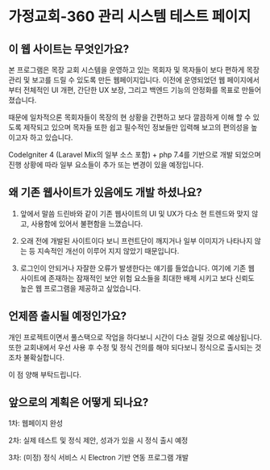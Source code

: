 # 가정교회-360 관리 시스템 테스트 페이지

## 이 웹 사이트는 무엇인가요?

본 프로그램은 목장 교회 시스템을 운영하고 있는 목회자 및 목자들이
보다 편하게 목장 관리 및 보고를 드릴 수 있도록 만든 웹페이지입니다.
이전에 운영되었던 웹 페이지에서 부터 전체적인 UI 개편, 간단한 UX 보장, 그리고
백엔드 기능의 안정화를 목표로 만들어졌습니다.

때문에 일차적으론 목회자들이 목장의 현 상황을 간편하고 보다 깔끔하게 이해 할 수 있도록 제작되고 있으며
목자들 또한 쉽고 필수적인 정보들만 입력해 보고의 편의성을 높이고자 하고 있습니다.

CodeIgniter 4 (Laravel Mix의 일부 소스 포함) + php 7.4를 기반으로 개발 되었으며
진행 상황에 따라 일부 요소들이 추가 또는 변경이 있을 예정입니다.

## 왜 기존 웹사이트가 있음에도 개발 하셨나요?

1. 앞에서 말씀 드린바와 같이 기존 웹사이트의 UI 및 UX가 다소 현 트렌드와 맞지 않고,
사용함에 있어서 불편함을 느꼈습니다.

2. 오래 전에 개발된 사이트이다 보니 프런트단이 깨지거나 일부 이미지가
나타나지 않는 등 지속적인 개선이 이루어 지지 않았기 때문입니다.

3. 로그인이 안되거나 자잘한 오류가 발생한다는 얘기를 들었습니다.
여기에 기존 웹 사이트에 존재하는 잠재적인 보안 위험 요소들을
최대한 배제 시키고 보다 신뢰도 높은 웹 프로그램을 제공하고 싶었습니다.


## 언제쯤 출시될 예정인가요?

개인 프로젝트이면서 풀스택으로 작업을 하다보니 시간이 다소 걸릴 것으로 예상됩니다.
또한 교회내에서 우선 사용 후 수정 및 정식 건의를 해야 되다보니 정식으로 출시되는 것 조차 불확실합니다.

이 점 양해 부탁드립니다.

## 앞으로의 계획은 어떻게 되나요?

1차: 웹페이지 완성

2차: 실제 테스트 및 정식 제안, 성과가 있을 시 정식 출시 예정

3차: (미정) 정식 서비스 시 Electron 기반 연동 프로그램 개발